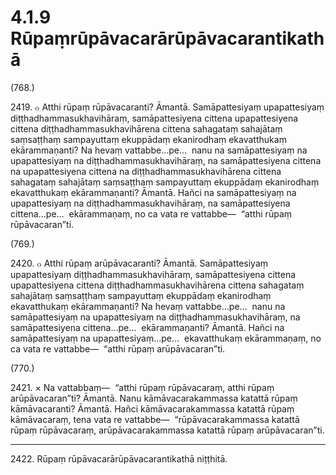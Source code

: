 # 4.1.9 Rūpaṃrūpāvacarārūpāvacarantikathā

(768.)

2419\. ๐ Atthi rūpaṃ rūpāvacaranti? Āmantā. Samāpattesiyaṃ upapattesiyaṃ diṭṭhadhammasukhavihāraṃ, samāpattesiyena cittena upapattesiyena cittena diṭṭhadhammasukhavihārena cittena sahagataṃ sahajātaṃ saṃsaṭṭhaṃ sampayuttaṃ ekuppādaṃ ekanirodhaṃ ekavatthukaṃ ekārammaṇanti? Na hevaṃ vattabbe…pe…  nanu na samāpattesiyaṃ na upapattesiyaṃ na diṭṭhadhammasukhavihāraṃ, na samāpattesiyena cittena na upapattesiyena cittena na diṭṭhadhammasukhavihārena cittena sahagataṃ sahajātaṃ saṃsaṭṭhaṃ sampayuttaṃ ekuppādaṃ ekanirodhaṃ ekavatthukaṃ ekārammaṇanti? Āmantā. Hañci na samāpattesiyaṃ na upapattesiyaṃ na diṭṭhadhammasukhavihāraṃ, na samāpattesiyena cittena…pe…  ekārammaṇaṃ, no ca vata re vattabbe—  “atthi rūpaṃ rūpāvacaran”ti.

(769.)

2420\. ๐ Atthi rūpaṃ arūpāvacaranti? Āmantā. Samāpattesiyaṃ upapattesiyaṃ diṭṭhadhammasukhavihāraṃ, samāpattesiyena cittena upapattesiyena cittena diṭṭhadhammasukhavihārena cittena sahagataṃ sahajātaṃ saṃsaṭṭhaṃ sampayuttaṃ ekuppādaṃ ekanirodhaṃ ekavatthukaṃ ekārammaṇanti? Na hevaṃ vattabbe…pe…  nanu na samāpattesiyaṃ na upapattesiyaṃ na diṭṭhadhammasukhavihāraṃ, na samāpattesiyena cittena…pe…  ekārammaṇanti? Āmantā. Hañci na samāpattesiyaṃ na upapattesiyaṃ…pe…  ekavatthukaṃ ekārammaṇaṃ, no ca vata re vattabbe—  “atthi rūpaṃ arūpāvacaran”ti.

(770.)

2421\. × Na vattabbaṃ—  “atthi rūpaṃ rūpāvacaraṃ, atthi rūpaṃ arūpāvacaran”ti? Āmantā. Nanu kāmāvacarakammassa katattā rūpaṃ kāmāvacaranti? Āmantā. Hañci kāmāvacarakammassa katattā rūpaṃ kāmāvacaraṃ, tena vata re vattabbe—  “rūpāvacarakammassa katattā rūpaṃ rūpāvacaraṃ, arūpāvacarakammassa katattā rūpaṃ arūpāvacaran”ti.

---

2422\. Rūpaṃ rūpāvacarārūpāvacarantikathā niṭṭhitā.
